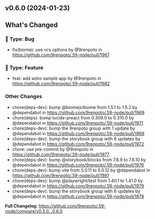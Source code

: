 ## v0.6.0 (2024-01-23)
<!-- Release notes generated using configuration in .github/release.yml at main -->

## What's Changed
### :bug: Type: Bug
* fix(biome): use vcs options by @9renpoto in https://github.com/9renpoto/.59-node/pull/1967
### :rocket: Type: Feature
* feat: add astro sample app by @9renpoto in https://github.com/9renpoto/.59-node/pull/1982
### Other Changes
* chore(deps-dev): bump @biomejs/biome from 1.5.1 to 1.5.2 by @dependabot in https://github.com/9renpoto/.59-node/pull/1969
* chore(deps): bump lucide-preact from 0.309.0 to 0.310.0 by @dependabot in https://github.com/9renpoto/.59-node/pull/1971
* chore(deps-dev): bump the 9renpoto group with 1 update by @dependabot in https://github.com/9renpoto/.59-node/pull/1968
* chore(deps-dev): bump the storybook group with 6 updates by @dependabot in https://github.com/9renpoto/.59-node/pull/1972
* chore: use pre-commit by @9renpoto in https://github.com/9renpoto/.59-node/pull/1977
* chore(deps-dev): bump @storybook/blocks from 7.6.9 to 7.6.10 by @dependabot in https://github.com/9renpoto/.59-node/pull/1976
* chore(deps-dev): bump vite from 5.0.11 to 5.0.12 by @dependabot in https://github.com/9renpoto/.59-node/pull/1981
* chore(deps-dev): bump @playwright/test from 1.40.1 to 1.41.0 by @dependabot in https://github.com/9renpoto/.59-node/pull/1979
* chore(deps-dev): bump the storybook group with 6 updates by @dependabot in https://github.com/9renpoto/.59-node/pull/1978


**Full Changelog**: https://github.com/9renpoto/.59-node/compare/v0.5.0...0.6.0
